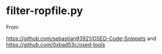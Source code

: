 # filter-ropfile.py
From 

https://github.com/sebastian93921/OSED-Code-Snippets
and
https://github.com/0xbad53c/osed-tools